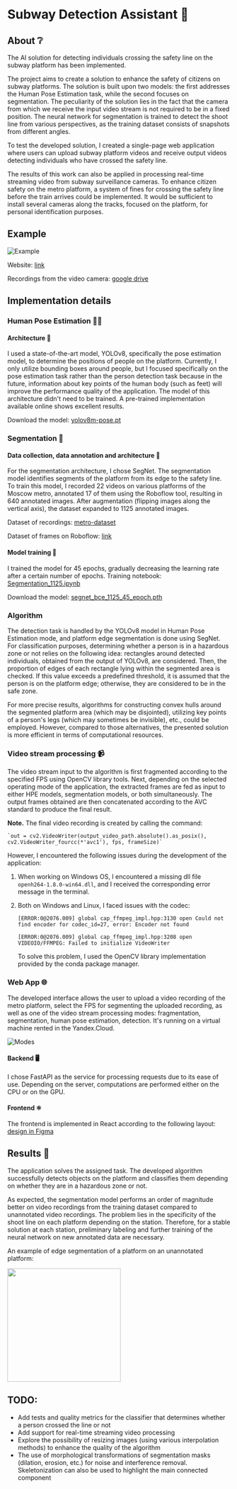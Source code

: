 # Subway Detection Assistant 🤖

## About ❔

The AI solution for detecting individuals crossing the safety line on the subway platform has been implemented.

The project aims to create a solution to enhance the safety of citizens on subway platforms. The solution is built upon two models: the first addresses the Human Pose Estimation task, while the second focuses on segmentation. The peculiarity of the solution lies in the fact that the camera from which we receive the input video stream is not required to be in a fixed position. The neural network for segmentation is trained to detect the shoot line from various perspectives, as the training dataset consists of snapshots from different angles.

To test the developed solution, I created a single-page web application where users can upload subway platform videos and receive output videos detecting individuals who have crossed the safety line.

The results of this work can also be applied in processing real-time streaming video from subway surveillance cameras. To enhance citizen safety on the metro platform, a system of fines for crossing the safety line before the train arrives could be implemented. It would be sufficient to install several cameras along the tracks, focused on the platform, for personal identification purposes.

## Example

![Example](example/annotated/example.gif)

Website: [link](http://51.250.83.97:3000/)

Recordings from the video camera: [google drive](https://drive.google.com/drive/folders/1griTlB1BhWMGeoeSK0ap2C0pnm9OlVBg?usp=drive_link)

## Implementation details

### Human Pose Estimation 🧘🏻

#### Architecture 📐

I used a state-of-the-art model, YOLOv8, specifically the pose estimation model, to determine the positions of people on the platform. Currently, I only utilize bounding boxes around people, but I focused specifically on the pose estimation task rather than the person detection task because in the future, information about key points of the human body (such as feet) will improve the performance quality of the application. The model of this architecture didn't need to be trained. A pre-trained implementation available online shows excellent results.

Download the model: [yolov8m-pose.pt](backend/processing/ml/human_pose_estimation/yolov8m-pose.pt)

### Segmentation 🔎

#### Data collection, data annotation and architecture 💾

For the segmentation architecture, I chose SegNet. The segmentation model identifies segments of the platform from its edge to the safety line. To train this model, I recorded 22 videos on various platforms of the Moscow metro, annotated 17 of them using the Roboflow tool, resulting in 640 annotated images. After augmentation (flipping images along the vertical axis), the dataset expanded to 1125 annotated images.

Dataset of recordings: [metro-dataset](metro-dataset)

Dataset of frames on Roboflow: [link](https://app.roboflow.com/study-jzyvf/metro-detection/6)

#### Model training 🦾

I trained the model for 45 epochs, gradually decreasing the learning rate after a certain number of epochs. Training notebook: [Segmentation_1125.ipynb](research/segmentation/Segmentation_1125.ipynb)

Download the model: [segnet_bce_1125_45_epoch.pth](backend/processing/ml/segmentation/segnet_bce_1125_45_epoch.pth)

### Algorithm

The detection task is handled by the YOLOv8 model in Human Pose Estimation mode, and platform edge segmentation is done using SegNet. For classification purposes, determining whether a person is in a hazardous zone or not relies on the following idea: rectangles around detected individuals, obtained from the output of YOLOv8, are considered. Then, the proportion of edges of each rectangle lying within the segmented area is checked. If this value exceeds a predefined threshold, it is assumed that the person is on the platform edge; otherwise, they are considered to be in the safe zone.

For more precise results, algorithms for constructing convex hulls around the segmented platform area (which may be disjointed), utilizing key points of a person's legs (which may sometimes be invisible), etc., could be employed. However, compared to those alternatives, the presented solution is more efficient in terms of computational resources.

### Video stream processing 📹

The video stream input to the algorithm is first fragmented according to the specified FPS using OpenCV library tools. Next, depending on the selected operating mode of the application, the extracted frames are fed as input to either HPE models, segmentation models, or both simultaneously. The output frames obtained are then concatenated according to the AVC standard to produce the final result.

**Note.** The final video recording is created by calling the command:

    `out = cv2.VideoWriter(output_video_path.absolute().as_posix(), cv2.VideoWriter_fourcc(*'avc1'), fps, frameSize)`

However, I encountered the following issues during the development of the application:

1. When working on Windows OS, I encountered a missing dll file `openh264-1.8.0-win64.dll`, and I received the corresponding error message in the terminal.
2. Both on Windows and Linux, I faced issues with the codec:

    `[ERROR:0@2076.009] global cap_ffmpeg_impl.hpp:3130 open Could not find encoder for codec_id=27, error: Encoder not found`
    
    `[ERROR:0@2076.009] global cap_ffmpeg_impl.hpp:3208 open VIDEOIO/FFMPEG: Failed to initialize VideoWriter`

    To solve this problem, I used the OpenCV library implementation provided by the conda package manager.

### Web App 🌐

The developed interface allows the user to upload a video recording of the metro platform, select the FPS for segmenting the uploaded recording, as well as one of the video stream processing modes: fragmentation, segmentation, human pose estimation, detection. It's running on a virtual machine rented in the Yandex.Cloud.

![Modes](example/annotated/modes.png)

#### Backend 🖥

I chose FastAPI as the service for processing requests due to its ease of use. Depending on the server, computations are performed either on the CPU or on the GPU.

#### Frontend ⚛️

The frontend is implemented in React according to the following layout: [design in Figma](https://www.figma.com/file/qGz5kg4ag92exxrOzW0T78/Single-page-Web-App)

## Results 📝

The application solves the assigned task. The developed algorithm successfully detects objects on the platform and classifies them depending on whether they are in a hazardous zone or not.

As expected, the segmentation model performs an order of magnitude better on video recordings from the training dataset compared to unannotated video recordings. The problem lies in the specificity of the shoot line on each platform depending on the station. Therefore, for a stable solution at each station, preliminary labeling and further training of the neural network on new annotated data are necessary.

An example of edge segmentation of a platform on an unannotated platform:

<img src="example/unannotated/unannotated_example.png" width="256">

## TODO:

* Add tests and quality metrics for the classifier that determines whether a person crossed the line or not
* Add support for real-time streaming video processing
* Explore the possibility of resizing images (using various interpolation methods) to enhance the quality of the algorithm
* The use of morphological transformations of segmentation masks (dilation, erosion, etc.) for noise and interference removal. Skeletonization can also be used to highlight the main connected component
